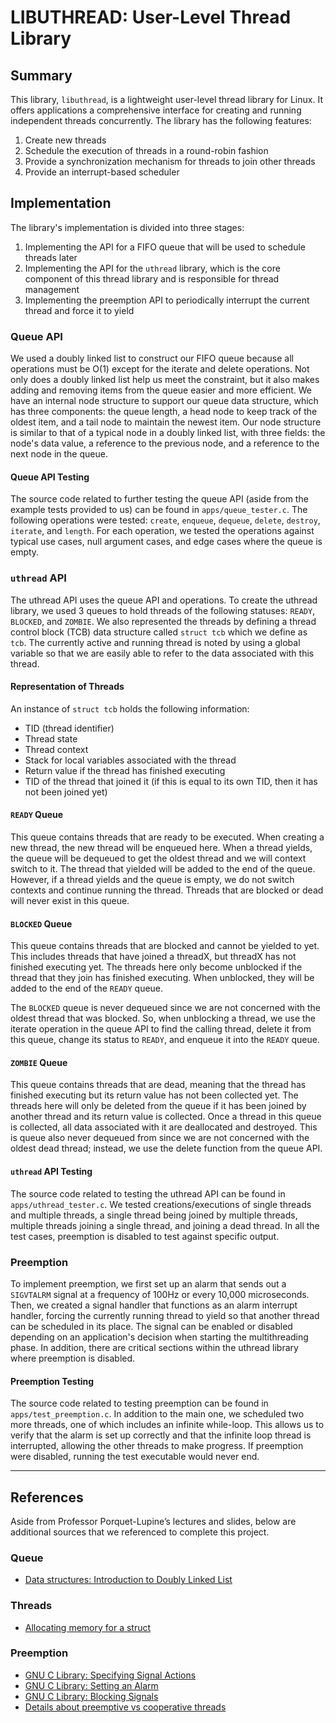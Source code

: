 # LIBUTHREAD: User-Level Thread Library

## Summary

This library, `libuthread`, is a lightweight user-level thread library for Linux. It offers applications a comprehensive interface for creating and running independent threads concurrently. The library has the following features:

1. Create new threads
2. Schedule the execution of threads in a round-robin fashion
3. Provide a synchronization mechanism for threads to join other threads
4. Provide an interrupt-based scheduler

## Implementation

The library's implementation is divided into three stages:

1. Implementing the API for a FIFO queue that will be used to schedule threads later
2. Implementing the API for the `uthread` library, which is the core component of this thread library and is responsible for thread management
3. Implementing the preemption API to periodically interrupt the current thread and force it to yield

### Queue API

We used a doubly linked list to construct our FIFO queue because all operations must be O(1) except for the iterate and delete operations. Not only does a doubly linked list help us meet the constraint, but it also makes adding and removing items from the queue easier and more efficient. We have an internal node structure to support our queue data structure, which has three components: the queue length, a head node to keep track of the oldest item, and a tail node to maintain the newest item. Our node structure is similar to that of a typical node in a doubly linked list, with three fields: the node's data value, a reference to the previous node, and a reference to the next node in the queue.

#### Queue API Testing
The source code related to further testing the queue API (aside from the example tests provided to us) can be found in `apps/queue_tester.c`. The following operations were tested: `create`, `enqueue`, `dequeue`, `delete`, `destroy`, `iterate`, and `length`. For each operation, we tested the operations against typical use cases, null argument cases, and edge cases where the queue is empty.

### `uthread` API
The uthread API uses the queue API and operations. To create the uthread library, we used 3 queues to hold threads of the following statuses: `READY`, `BLOCKED`, and `ZOMBIE`. We also represented the threads by defining a thread control block (TCB) data structure called `struct tcb` which we define as `tcb`. The currently active and running thread is noted by using a global variable so that we are easily able to refer to the data associated with this thread.

#### Representation of Threads
An instance of `struct tcb` holds the following information:
- TID (thread identifier)
- Thread state
- Thread context
- Stack for local variables associated with the thread
- Return value if the thread has finished executing
- TID of the thread that joined it (if this is equal to its own TID, then it has not been joined yet)

#### `READY` Queue
This queue contains threads that are ready to be executed. When creating a new thread, the new thread will be enqueued here. When a thread yields, the queue will be dequeued to get the oldest thread and we will context switch to it. The thread that yielded will be added to the end of the queue. However, if a thread yields and the queue is empty, we do not switch contexts and continue running the thread. Threads that are blocked or dead will never exist in this queue.

#### `BLOCKED` Queue
This queue contains threads that are blocked and cannot be yielded to yet. This includes threads that have joined a threadX, but threadX has not finished executing yet. The threads here only become unblocked if the thread that they join has finished executing. When unblocked, they will be added to the end of the `READY` queue.

The `BLOCKED` queue is never dequeued since we are not concerned with the oldest thread that was blocked. So, when unblocking a thread, we use the iterate operation in the queue API to find the calling thread, delete it from this queue, change its status to `READY`, and enqueue it into the `READY` queue.

#### `ZOMBIE` Queue
This queue contains threads that are dead, meaning that the thread has finished executing but its return value has not been collected yet. The threads here will only be deleted from the queue if it has been joined by another thread and its return value is collected. Once a thread in this queue is collected, all data associated with it are deallocated and destroyed. This is queue also never dequeued from since we are not concerned with the oldest dead thread; instead, we use the delete function from the queue API.

#### `uthread` API Testing
The source code related to testing the uthread API can be found in `apps/uthread_tester.c`. We tested creations/executions of single threads and multiple threads, a single thread being joined by multiple threads, multiple threads joining a single thread, and joining a dead thread. In all the test cases, preemption is disabled to test against specific output.

### Preemption

To implement preemption, we first set up an alarm that sends out a `SIGVTALRM` signal at a frequency of 100Hz or every 10,000 microseconds. Then, we created a signal handler that functions as an alarm interrupt handler, forcing the currently running thread to yield so that another thread can be scheduled in its place. The signal can be enabled or disabled depending on an application's decision when starting the multithreading phase. In addition, there are critical sections within the uthread library where preemption is disabled.

#### Preemption Testing

The source code related to testing preemption can be found in `apps/test_preemption.c`. In addition to the main one, we scheduled two more threads, one of which includes an infinite while-loop. This allows us to verify that the alarm is set up correctly and that the infinite loop thread is interrupted, allowing the other threads to make progress. If preemption were disabled, running the test executable would never end. 

---
## References
Aside from Professor Porquet-Lupine’s lectures and slides, below are additional sources that we referenced to complete this project.

### Queue
- [Data structures: Introduction to Doubly Linked List](https://youtu.be/JdQeNxWCguQ)

### Threads
- [Allocating memory for a struct](https://stackoverflow.com/questions/8762278/are-mallocsizeofstruct-a-and-mallocsizeofstruct-a-the-same)

### Preemption
- [GNU C Library: Specifying Signal Actions](https://www.gnu.org/software/libc/manual/html_mono/libc.html#Signal-Actions)
- [GNU C Library: Setting an Alarm](https://www.gnu.org/software/libc/manual/html_mono/libc.html#Setting-an-Alarm)
- [GNU C Library: Blocking Signals](https://www.gnu.org/software/libc/manual/html_mono/libc.html#Blocking-Signals)
- [Details about preemptive vs cooperative threads](https://www.geeksforgeeks.org/difference-between-preemptive-and-cooperative-multitasking/)
